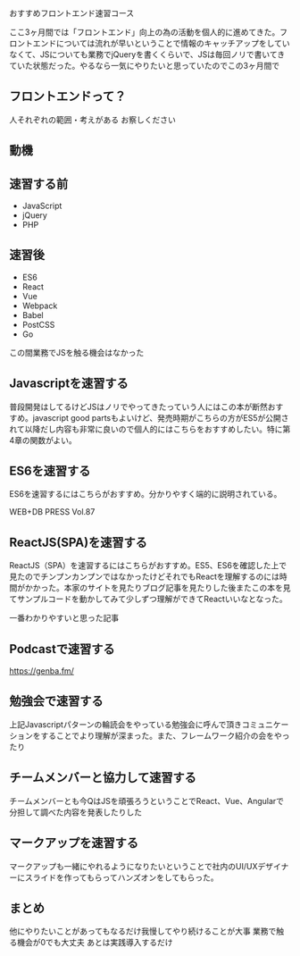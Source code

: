 おすすめフロントエンド速習コース

ここ3ヶ月間では「フロントエンド」向上の為の活動を個人的に進めてきた。フロントエンドについては流れが早いということで情報のキャッチアップをしていなくて、JSについても業務でjQueryを書くくらいで、JSは毎回ノリで書いてきていた状態だった。やるなら一気にやりたいと思っていたのでこの3ヶ月間で

## フロントエンドって？

人それぞれの範囲・考えがある
お察しください

## 動機



## 速習する前

- JavaScript
- jQuery
- PHP

## 速習後

- ES6
- React
- Vue
- Webpack
- Babel
- PostCSS
- Go

この間業務でJSを触る機会はなかった

## Javascriptを速習する

普段開発はしてるけどJSはノリでやってきたっていう人にはこの本が断然おすすめ。javascript good partsもよいけど、発売時期がこちらの方がES5が公開されて以降だし内容も非常に良いので個人的にはこちらをおすすめしたい。特に第4章の関数がよい。

## ES6を速習する

ES6を速習するにはこちらがおすすめ。分かりやすく端的に説明されている。

WEB+DB PRESS Vol.87

## ReactJS(SPA)を速習する

ReactJS（SPA）を速習するにはこちらがおすすめ。ES5、ES6を確認した上で見たのでチンプンカンプンではなかったけどそれでもReactを理解するのには時間がかかった。本家のサイトを見たりブログ記事を見たりした後またこの本を見てサンプルコードを動かしてみて少しずつ理解ができてReactいいなとなった。

一番わかりやすいと思った記事

## Podcastで速習する

https://genba.fm/

## 勉強会で速習する

上記Javascriptパターンの輪読会をやっている勉強会に呼んで頂きコミュニケーションをすることでより理解が深まった。また、フレームワーク紹介の会をやったり

## チームメンバーと協力して速習する

チームメンバーとも今QはJSを頑張ろうということでReact、Vue、Angularで分担して調べた内容を発表したりした

## マークアップを速習する

マークアップも一緒にやれるようになりたいということで社内のUI/UXデザイナーにスライドを作ってもらってハンズオンをしてもらった。

## まとめ

他にやりたいことがあってもなるだけ我慢してやり続けることが大事
業務で触る機会が0でも大丈夫
あとは実践導入するだけ